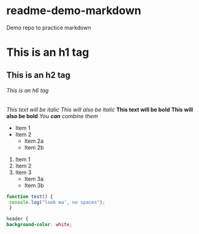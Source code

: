 # readme-demo-markdown
Demo repo to practice markdown

# This is an h1 tag
## This is an h2 tag
###### This is an h6 tag


*This text will be italic*
_This will also be italic_
**This text will be bold**
__This will also be bold__
*You **can** combine them*


* Item 1 
* Item 2  
  * Item 2a  
  * Item 2b

1. Item 1
2. Item 2
3. Item 3
   * Item 3a
   * Item 3b


```javascript
function test() { 
 console.log("look ma’, no spaces");
 }
```
```css
header {
background-color: white;
```
